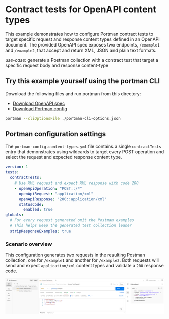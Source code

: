 # Contract tests for OpenAPI content types

This example demonstrates how to configure Portman contract tests to target specific
request and response content types defined in an OpenAPI document.
The provided OpenAPI spec exposes two endpoints, `/example1` and `/example2`,
that accept and return XML, JSON and plain text formats.

_use-case_: generate a Postman collection with a contract test that target a specific request body and response content-type

## Try this example yourself using the portman CLI

Download the following files and run portman from this directory:
- [Download OpenAPI spec](./content-types.openapi.yml)
- [Download Portman config](./portman-config.content-types.yml)

```bash
portman --cliOptionsFile ./portman-cli-options.json
```

## Portman configuration settings

The `portman-config.content-types.yml` file contains a single `contractTests`
entry that demonstrates using wildcards to target every POST operation and
select the request and expected response content type.

```yml
version: 1
tests:
  contractTests:
    # Use XML request and expect XML response with code 200
    - openApiOperation: "POST::/*"
      openApiRequest: "application/xml"
      openApiResponse: "200::application/xml"
      statusCode:
        enabled: true
globals:
  # For every request generated omit the Postman examples
  # This helps keep the generated test collection leaner
  stripResponseExamples: true
```

### Scenario overview

This configuration generates two requests in the resulting Postman collection,
one for `/example1` and another for `/example2`. Both requests will send and
expect `application/xml` content types and validate a `200` response code.

![Postman collection with Contract tests](./images/img.png)